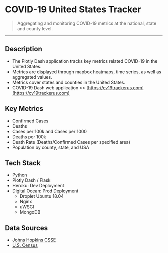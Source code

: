 
# COVID-19 United States Tracker

> Aggregating and monitoring COVID-19 metrics at the national, state and county level.


---

## Description

- The Plotly Dash application tracks key metrics related COVID-19 in the United States. 
- Metrics are displayed through mapbox heatmaps, time series, as well as aggregated values.
- Metrics cover states and counties in the United States.
- COVID-19 Dash web application >> [https://cv19trackerus.com](https://cv19trackerus.com)


## Key Metrics

- Confirmed Cases
- Deaths 
- Cases per 100k and Cases per 1000
- Deaths per 100k
- Death Rate (Deaths/Confirmed Cases per specified area)
- Population by county, state, and USA

## Tech Stack

- Python
- Plotly Dash / Flask
- Heroku: Dev Deployment
- Digital Ocean: Prod Deployment
  - Droplet Ubuntu 18.04
  - Nginx
  - uWSGI
  - MongoDB
    


## Data Sources

- [Johns Hopkins CSSE](https://github.com/CSSEGISandData/COVID-19)
- [U.S. Census](https://www.census.gov/)

